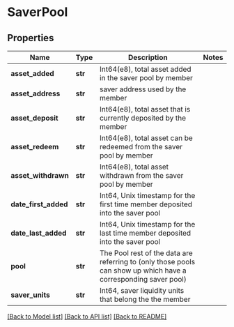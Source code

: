 # SaverPool

## Properties
Name | Type | Description | Notes
------------ | ------------- | ------------- | -------------
**asset_added** | **str** | Int64(e8), total asset added in the saver pool by member | 
**asset_address** | **str** | saver address used by the member | 
**asset_deposit** | **str** | Int64(e8), total asset that is currently deposited by the member | 
**asset_redeem** | **str** | Int64(e8), total asset can be redeemed from the saver pool by member | 
**asset_withdrawn** | **str** | Int64(e8), total asset withdrawn from the saver pool by member | 
**date_first_added** | **str** | Int64, Unix timestamp for the first time member deposited into the saver pool | 
**date_last_added** | **str** | Int64, Unix timestamp for the last time member deposited into the saver pool | 
**pool** | **str** | The Pool rest of the data are referring to (only those pools can show up which have a corresponding saver pool) | 
**saver_units** | **str** | Int64, saver liquidity units that belong the the member | 

[[Back to Model list]](../README.md#documentation-for-models) [[Back to API list]](../README.md#documentation-for-api-endpoints) [[Back to README]](../README.md)

